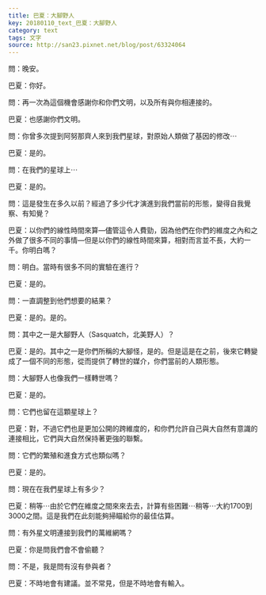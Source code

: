 ```yaml
---
title: 巴夏：大腳野人
key: 20180110_text_巴夏：大腳野人
category: text
tags: 文字
source: http://san23.pixnet.net/blog/post/63324064
---
```


問：晚安。

巴夏：你好。

問：再一次為這個機會感謝你和你們文明，以及所有與你相連接的。

巴夏：也感謝你們文明。

問：你曾多次提到阿努那齊人來到我們星球，對原始人類做了基因的修改⋯

巴夏：是的。

問：在我們的星球上⋯

巴夏：是的。

問：這是發生在多久以前？經過了多少代才演進到我們當前的形態，變得自我覺察、有知覺？

巴夏：以你們的線性時間來算—儘管這令人費勁，因為他們在你們的維度之內和之外做了很多不同的事情—但是以你們的線性時間來算，相對而言並不長，大約一千。你明白嗎？

問：明白。當時有很多不同的實驗在進行？

巴夏：是的。

問：一直調整到他們想要的結果？

巴夏：是的。是的。

問：其中之一是大腳野人（Sasquatch，北美野人）？

巴夏：是的。其中之一是你們所稱的大腳怪，是的。但是這是在之前，後來它轉變成了一個不同的形態，從而提供了轉世的媒介，你們當前的人類形態。

問：大腳野人也像我們一樣轉世嗎？

巴夏：是的。

問：它們也留在這顆星球上？

巴夏：對，不過它們也是更加公開的跨維度的，和你們允許自己與大自然有意識的連接相比，它們與大自然保持著更強的聯繫。

問：它們的繁殖和進食方式也類似嗎？

巴夏：是的。

問：現在在我們星球上有多少？

巴夏：稍等⋯由於它們在維度之間來來去去，計算有些困難⋯稍等⋯大約1700到3000之間。這是我們在此刻能夠掃瞄給你的最佳估算。

問：有外星文明連接到我們的萬維網嗎？

巴夏：你是問我們會不會偷聽？

問：不是，我是問有沒有參與者？

巴夏：不時地會有建議。並不常見，但是不時地會有輸入。
